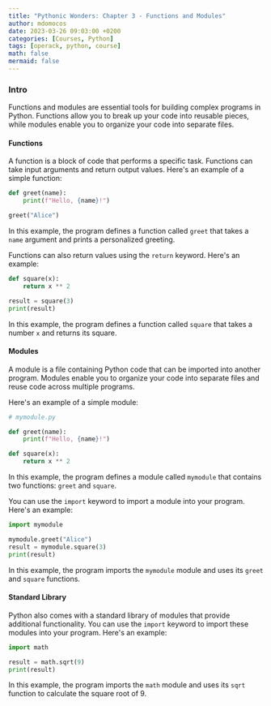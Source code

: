 ```yaml
---
title: "Pythonic Wonders: Chapter 3 - Functions and Modules"
author: mdomocos
date: 2023-03-26 09:03:00 +0200
categories: [Courses, Python]
tags: [operack, python, course]
math: false
mermaid: false
---
```

### Intro

Functions and modules are essential tools for building complex programs in Python. Functions allow you to break up your code into reusable pieces, while modules enable you to organize your code into separate files.

#### Functions

A function is a block of code that performs a specific task. Functions can take input arguments and return output values. Here's an example of a simple function:

```python
def greet(name):
    print(f"Hello, {name}!")

greet("Alice")
```

In this example, the program defines a function called `greet` that takes a `name` argument and prints a personalized greeting.

Functions can also return values using the `return` keyword. Here's an example:

```python
def square(x):
    return x ** 2

result = square(3)
print(result)
```

In this example, the program defines a function called `square` that takes a number `x` and returns its square.

#### Modules

A module is a file containing Python code that can be imported into another program. Modules enable you to organize your code into separate files and reuse code across multiple programs.

Here's an example of a simple module:

```python
# mymodule.py

def greet(name):
    print(f"Hello, {name}!")

def square(x):
    return x ** 2
```

In this example, the program defines a module called `mymodule` that contains two functions: `greet` and `square`.

You can use the `import` keyword to import a module into your program. Here's an example:

```python
import mymodule

mymodule.greet("Alice")
result = mymodule.square(3)
print(result)
```

In this example, the program imports the `mymodule` module and uses its `greet` and `square` functions.

#### Standard Library

Python also comes with a standard library of modules that provide additional functionality. You can use the `import` keyword to import these modules into your program. Here's an example:

```python
import math

result = math.sqrt(9)
print(result)
```

In this example, the program imports the `math` module and uses its `sqrt` function to calculate the square root of 9.
